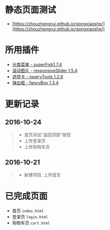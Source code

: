 # 静态页面测试

- [https://zhouzhengrui.github.io/gongxiaoshe/](https://zhouzhengrui.github.io/gongxiaoshe/)

# 所用插件

- [分类菜单 - superFish1.7.4](http://users.tpg.com.au/j_birch/plugins/superfish/)
- [滚动图片 - responsiveSlider 1.5.4](http://responsiveslides.com/)
- [选项卡 - jqueryTools 1.2.6](http://jquerytools.github.io/)
- [弹出框 - fancyBox 1.3.4](http://www.fancybox.net/)

# 更新记录

## 2016-10-24

> - 首页添加"返回顶部"按钮
> - 上传登录页
> - 上传购物车页

## 2016-10-21

> - 新建项目, 上传首页

# 已完成页面

- 首页 `index.html`
- 登录页 `login.html`
- 购物车页 `cart.html`
